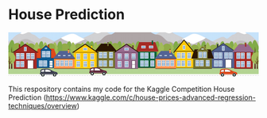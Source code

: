 # House Prediction

![alt text](https://github.com/thom145/HousePrediction/blob/master/image_1.jpg?raw=true)

This respository contains my code for the Kaggle Competition House Prediction (https://www.kaggle.com/c/house-prices-advanced-regression-techniques/overview)

